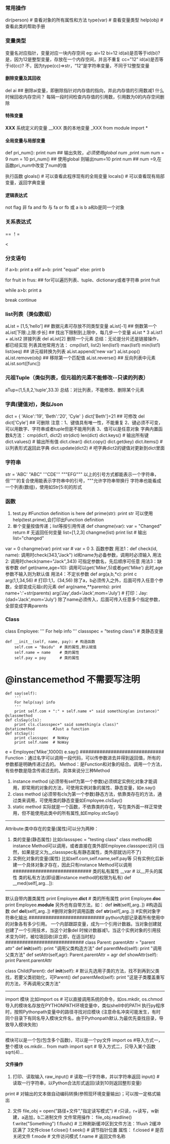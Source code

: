 ### 常用操作
dir(person) # 查看对象的所有属性和方法
type(var)   # 查看变量类型
help(obj)   # 查看此类的帮助手册

### 变量类型
变量名对应指针，变量对应一块内存空间
eg:
ai=12
bi=12
id(ai)是否等于id(bi)?
是，因为12是整型变量，存放在一个内存空间，并且不重复
cc="12"
id(ai)是否等于id(cc)? 
不，因为type(cc)=>str，“12”是字符串变量，不同于12整型变量
#### 删除变量及其回收
del ai ## 删除ai变量，即删除指针对内存值的指向，并此内存值的引用数减1
什么时候回收内存空间？
每隔一段时间检查内存值的引用数，引用数为0的内存空间删除

#### 特殊变量
__XXX__ 系统定义的变量
__XXX   类的本地变量
_XXX   from module import *
#### 全局变量与局部变量
def pri_num():
    print num  ## 输出失败，*必须使用global num* ,print num
    num = 9
num = 10
pri_num()  ## 使用global 则输出num=10
print num  ## num =9,在函数pri_num中改变了num的值

执行函数
gloals() # 可以查看此程序现有的全局变量
locals() # 可以查看现有局部变量，返回字典变量
#### 逻辑表达式
not flag  非
fa and fb 与
fa or fb  或
a is b    a和b是同一个对象
### 关系表达式
==
！=
>
<
### 分支语句
if a>b:
    print a
elif a=b:
    print "equal"
else:
    print b

for fruit in frus:  ## for可以遍历列表、tuple、dictionary或者字符串
    print fruit

while a>b:
   print a

break
continue

### list列表（类似数组）
aList = [1,5,'hello'] ## 数据元素可存放不同类型变量
aList[-1]  ## 倒数第一个
aList[下限:上限:步长] ## 找出下限制到上限中，每几步一个变量
aList * 3
aList1 + aList2 拼接列表
del aList[2]    删除一个元素
总结：无论是分片还是链接操作，都已经实现
列表其他常用方法：
cmp(list1, list2)
len(list1)
max(list1)
min(list1)
list(seq) ## 讲元祖转换为列表
aList.append('new var')
aList.pop()
aList.remove(obj) ## 移除第一个匹配值
aList.reverse()   ## 反向列表中元素
aList.sort([func])

### 元祖Tuple（类似列表，但元祖的元素不能修改--只读的列表）
aTup=(1,5,8,2,'tuple',33.3)
总结：对比列表，不能修改、删除某个元素

### 字典(键值对)，类似Json
dict = { 'Alice':'19', 'Beth':'20', 'Cyle' }
dict['Beth']=21   ## 可修改
del dict['Cyle']  ## 可删除
注意：1、键值具有唯一性，不能重复  2、键必须不可变，可以用数字、字符串或者tuple但是不能用列表 3、值可以是任意对象
字典内置函数&方法：
cmp(dict1, dict2)
str(dict)
len(dict)
dict.keys()  # 输出所有键
dict.values() # 输出所有值
dict.clear()
dict.copy()
dict.get(key)
dict.items()  # 以列表形式返回此字典
dict.update(dict2) # 吧字典dict2的键值对更新到dict里面

### 字符串
str = 'ABC' "ABC" '''CDE'''  """EFG"""
以上的引号方式都能表示一个字符串，但'""'的复合使用能表示字符串中的引号，"""允许字符串带换行
字符串也能看成一个列表(数组)，使用如Str[5:8]的形式

### 函数
1. test.py
#Function definition is here
def prime(str):
    print str
可以使用help(test.prime),会打印出Function definition
2. 单个变量按值传递；list等按引用传递
def changme(var):
    var = "Changed"
    return   # 无返回任何变量
list=[1,2,3]
changme(list) 
print list # 输出list="changed"

var = 0
changme(var)
print var # var = 0
3. 函数参数
用法1：def check(id, name):
调用时check(343,"Jack")
id和name为必备参数，调用时必须输入
用法2:
调用时check(name="Jack",343)
可指定参数名，先后顺序可任意
用法3：缺省参数
def get(name,age=10):
调用可以get('Mike',5)或者get('Mike')
此时,age参数不输入则为默认值
用法4：不定长参数
def arg(a,b,*c):
    print c
arg(1,1,34,56) # 打印:1,1，(34,56)
除了a，b必须传入之外，后面可传入任意个参数，全部变成元祖c的元素
def arg(name,**parents):
    print name+':'+str(parents)
arg('Jay',dad='Jack',mom='July') # 打印：Jay: {dad='Jack',mom='July'}
除了name必须传入，后面可传入任意多个指定参数，全部变成字典parents


### Class
class Employee:
    '''
    For help info
    '''
    classspec = "testing class"i # 类静态变量

    def __init__(self, name, pay): # 构造函数
        self.com = "Baidu"  # 类的属性,默认赋值
        self.name = name    # 类的属性
        self.pay = pay      # 类的属性
#    @instancemethod 不需要写注明
    def say(self):
        '''
        For help(say) info 
        '''
        print self.com + ":" + self.name +" said something(an instance)"
    @classmethod
    def clsSay(cls):
        print cls.classspec+" said something(a class)"
    @staticmethod        #Just a function
    def stcSay():
        print classspec  # NoWay   
        print self.name  # NoWay
e = Employee('Mike',10000)
e.say()
##############################
Function：通过名字可以调用一段代码，可以传参数进去并得到返回值，所有的参数都是明确传递过去的。
Method：是Function和对象的结合。调用一个方法，有些参数是隐含传递过去的。具体来说分三种Method
1. instance method (必须带有self为第一个参数)必须绑定实例化对象才能调用，即常用的对象的方法，可使用实例对象的属性、静态变量，如e.say()
2. class method    (必须带有cls为第一个参数)静态方法，依靠类存在的方法，通过类来调用，可使用类的静态变量如Employee.clsSay()  
3. static method   实际就是一个函数，不依靠类的存在，写在类外面一样正常使用，但不能使用此类中的所有属性,如Employ.stcSay()
*****************************
Attribute:类中存在的变量(属性)可以分为两种：
1. 类的变量(静态属性)
比如classspec = "testing class"
class method和instance Method可以调用，或者直接在类外部Employee.classspec访问
(当然，如果是定义为__classspec私有静态属性，类外部就访问不了)
2. 实例化对象的变量(属性)
比如self.com,self.name,self.pay等
只有实例化后新建一个具体对象才存在，因此只有instance Method可以调用
############################
类的私有属性
__var # 以__开头的属性
类的私有方法(即设置instance method的权限为私有)
def __med(self[,arg...]): 
**************************
默认自带内置类属性
print Employee.__dict__   # 类的所有属性
print Employee.__doc__
print Employee.__module__
另外也有自带方法，如：
def __init__(self[,arg..]) #构造函数
def __del__(self[,arg..])  #删除对象时调用函数
def __str__(self[,arg..])  #实例对象字符串化输出
###########################
python内部记录着所有使用中的对象各有多少引用。
一个内部跟踪变量，成为一个引用计数器。当对象创建就创建了一个引用技术，当这个对象del 时候计数器减1，当这个实例对象的引用技术变为0时，被垃圾回收(非立即，在适当时机)
############################
class Parent:
    parentAttr = "parent attr"
    def __init__(self):
        print "调用父类构造方法"
    def parentMed(self):
        print "调用父类方法"
    def setAttr(self,agr):
        Parent.parentAttr = agr
    def showAttr(self):
        print Parent.parentAttr

class Child(Parent):
    def __init__(self):
        # 默认先选用子类的方法，找不到再到父类找，若要父类初始化，可Parent()
    def parentMed(self):
        print "这是子类覆盖重写的方法，不再调用父类方法"
**************************
import 模块
比如import os # 可以直接调用系统的命令，如os.mkdir, os.chmod
导入的模块名存放在PYTHONPATH环境变量中，类似shell中的PATH
执行py程序时，按照Pythonpath变量中的路径寻找对应模块
(注意命名冲突可能发生，有时同个目录下有同名导入模块文件名，由于Pythonpath默认.为最优先查找目录，导致导入模块失败)
**************************
模块可以是一个包(包含多个函数)，可以是一个py文件
import os  #导入方式一，整个模块
os.mkdir...
from math import sqrt  # 导入方式二，只导入某个函数
sqrt(4)...

#### 文件操作
1. 打印、读取输入
raw_input() # 读取一行字符串，并以字符串返回
input()     # 读取一行字符串，以Python合法形式返回(读到10则返回整形变量)

print # 对输出的文本做自动编码转换(参照现环境变量输出)；可以按一定格式输出

2. 文件
file_obj = open("路径+文件","指定读写模式") # r只读，r+读写，w新建，a追加，b二进制文件
文件常用操作：
file_obj.readline()
f.write("Something")
f.flush() # 三种刷新缓冲区到文件方法：1flush 2缓冲区满了 3文件close
f.close()
f.seek()  # 调节指针位置 
属性：
f.closed # 是否关闭文件
f.mode   # 文件访问模式
f.name   # 返回文件名称


